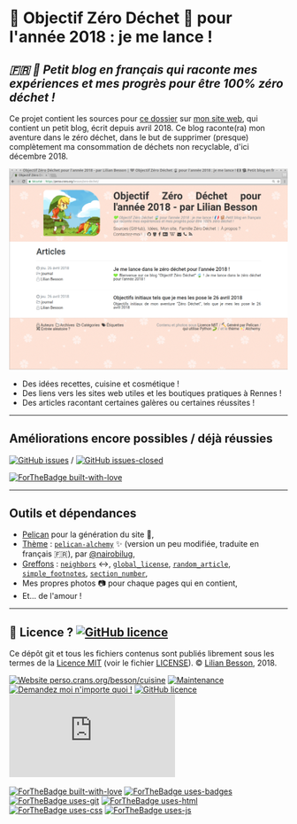 # 💚 Objectif Zéro Déchet 🍃 pour l'année 2018 : je me lance !
## *🇫🇷 📒 Petit blog en français qui raconte mes expériences et mes progrès pour être 100% zéro déchet !*

Ce projet contient les sources pour [ce dossier](https://perso.crans.org/besson/zero-dechet/) sur [mon site web](https://perso.crans.org/besson/), qui contient un petit blog, écrit depuis avril 2018.
Ce blog raconte(ra) mon aventure dans le zéro déchet, dans le but de supprimer (presque) complètement ma consommation de déchets non recyclable, d'ici décembre 2018.

[![screenshot.png](screenshot.png)](https://perso.crans.org/besson/zero-dechet/)

- Des idées recettes, cuisine et cosmétique !
- Des liens vers les sites web utiles et les boutiques pratiques à Rennes !
- Des articles racontant certaines galères ou certaines réussites !

----

## Améliorations encore possibles / déjà réussies

[![GitHub issues](https://img.shields.io/github/issues/Naereen/Objectif-Zero-Dechet-2018.svg)](https://GitHub.com/Naereen/Objectif-Zero-Dechet-2018/issues/) / [![GitHub issues-closed](https://img.shields.io/github/issues-closed/Naereen/Objectif-Zero-Dechet-2018.svg)](https://GitHub.com/Naereen/Objectif-Zero-Dechet-2018/issues/)

[![ForTheBadge built-with-love](http://ForTheBadge.com/images/badges/built-with-love.svg)](https://GitHub.com/Naereen/)

----

## Outils et dépendances

- [Pelican](http://getpelican.com/) pour la génération du site :hammer:,
- [Thème](themes/alchemy) : [`pelican-alchemy`](https://nairobilug.github.io/pelican-alchemy/) :sparkles: (version un peu modifiée, traduite en français :fr:), par [@nairobilug](https://GitHub.com/nairobilug/),
- [Greffons](plugins/) : [`neighbors`](https://github.com/getpelican/pelican-plugins/tree/master/neighbors) :left_right_arrow:, [`global_license`](https://github.com/getpelican/pelican-plugins/tree/master/global_license), [`random_article`](https://github.com/getpelican/pelican-plugins/tree/master/random_article), [`simple_footnotes`](https://github.com/getpelican/pelican-plugins/tree/master/simple_footnotes), [`section_number`](https://github.com/getpelican/pelican-plugins/tree/master/section_number),
- Mes propres photos :camera: pour chaque pages qui en contient,
- Et... de l'amour !

----

## :scroll: Licence ? [![GitHub licence](https://img.shields.io/github/license/Naereen/Objectif-Zero-Dechet-2018.svg)](https://github.com/Naereen/Objectif-Zero-Dechet-2018/blob/master/LICENSE)
Ce dépôt git et tous les fichiers contenus sont publiés librement sous les termes de la [Licence MIT](https://lbesson.mit-license.org/) (voir le fichier [LICENSE](LICENSE)).
© [Lilian Besson](https://GitHub.com/Naereen), 2018.

[![Website perso.crans.org/besson/cuisine](https://img.shields.io/website-up-down-green-red/http/perso.crans.org.svg)](https://perso.crans.org/besson/zero-dechet/)
[![Maintenance](https://img.shields.io/badge/Maintained%3F-yes-green.svg)](https://GitHub.com/Naereen/Objectif-Zero-Dechet-2018/graphs/commit-activity)
[![Demandez moi n'importe quoi !](https://img.shields.io/badge/Demandez%20moi-n'%20importe%20quoi-1abc9c.svg)](https://GitHub.com/Naereen/ama.fr)
[![GitHub licence](https://img.shields.io/github/license/Naereen/Objectif-Zero-Dechet-2018.svg)](https://github.com/Naereen/Objectif-Zero-Dechet-2018/blob/master/LICENSE)
[![Analytics](https://ga-beacon.appspot.com/UA-38514290-17/github.com/Naereen/Objectif-Zero-Dechet-2018/README.md?pixel)](https://GitHub.com/Naereen/Objectif-Zero-Dechet-2018/)

[![ForTheBadge built-with-love](http://ForTheBadge.com/images/badges/built-with-love.svg)](https://GitHub.com/Naereen/)
[![ForTheBadge uses-badges](http://ForTheBadge.com/images/badges/uses-badges.svg)](http://ForTheBadge.com)
[![ForTheBadge uses-git](http://ForTheBadge.com/images/badges/uses-git.svg)](https://GitHub.com/)
[![ForTheBadge uses-html](http://ForTheBadge.com/images/badges/uses-html.svg)](http://ForTheBadge.com)
[![ForTheBadge uses-css](http://ForTheBadge.com/images/badges/uses-css.svg)](http://ForTheBadge.com)
[![ForTheBadge uses-js](http://ForTheBadge.com/images/badges/uses-js.svg)](http://ForTheBadge.com)
